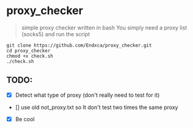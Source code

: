 # proxy_checker
> simple proxy checker written in bash
> You simply need a proxy list (socks5) and run the script
```
git clone https://github.com/Endxca/proxy_checker.git
cd proxy_checker
chmod +x check.sh
./check.sh
```
## TODO:
- [X] Detect what type of proxy (don't really need to test for it)
- [] use old not_proxy.txt so It don't test two times the same proxy
- [X] Be cool
